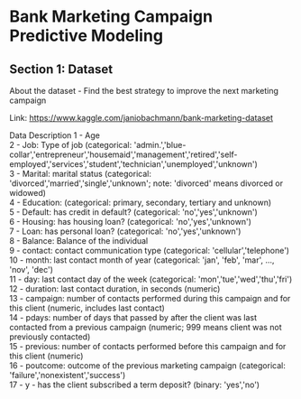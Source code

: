 # Bank Marketing Campaign Predictive Modeling

## Section 1: Dataset

About the dataset - Find the best strategy to improve the next marketing campaign

Link: https://www.kaggle.com/janiobachmann/bank-marketing-dataset

Data Description
1 - Age<br/>
2 - Job: Type of job (categorical: 'admin.','blue-collar','entrepreneur','housemaid','management','retired','self-employed','services','student','technician','unemployed','unknown')<br/>
3 - Marital: marital status (categorical: 'divorced','married','single','unknown'; note: 'divorced' means divorced or widowed)<br/>
4 - Education: (categorical: primary, secondary, tertiary and unknown)<br/>
5 - Default: has credit in default? (categorical: 'no','yes','unknown')<br/>
6 - Housing: has housing loan? (categorical: 'no','yes','unknown')<br/>
7 - Loan: has personal loan? (categorical: 'no','yes','unknown')<br/>
8 - Balance: Balance of the individual<br/>
9 - contact: contact communication type (categorical: 'cellular','telephone')<br/>
10 - month: last contact month of year (categorical: 'jan', 'feb', 'mar', ..., 'nov', 'dec')<br/>
11 - day: last contact day of the week (categorical: 'mon','tue','wed','thu','fri')<br/>
12 - duration: last contact duration, in seconds (numeric)<br/>
13 - campaign: number of contacts performed during this campaign and for this client (numeric, includes last contact)<br/>
14 - pdays: number of days that passed by after the client was last contacted from a previous campaign (numeric; 999 means client was not previously contacted)<br/>
15 - previous: number of contacts performed before this campaign and for this client (numeric)<br/>
16 - poutcome: outcome of the previous marketing campaign (categorical: 'failure','nonexistent','success')<br/>
17 - y - has the client subscribed a term deposit? (binary: 'yes','no')<br/>
